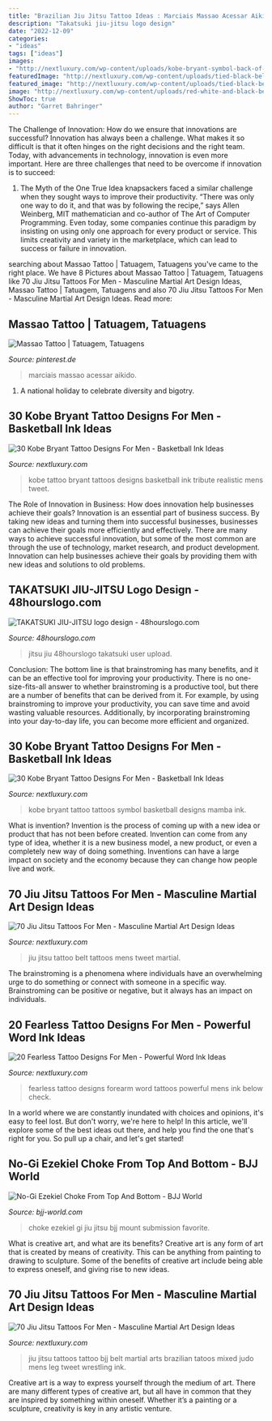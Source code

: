 ```yaml
---
title: "Brazilian Jiu Jitsu Tattoo Ideas : Marciais Massao Acessar Aikido"
description: "Takatsuki jiu-jitsu logo design"
date: "2022-12-09"
categories:
- "ideas"
tags: ["ideas"]
images:
- "http://nextluxury.com/wp-content/uploads/kobe-bryant-symbol-back-of-leg-tattoos-for-gentlemen.jpg"
featuredImage: "http://nextluxury.com/wp-content/uploads/tied-black-belt-mens-jiu-jitsu-legband-tattoo.jpg"
featured_image: "http://nextluxury.com/wp-content/uploads/tied-black-belt-mens-jiu-jitsu-legband-tattoo.jpg"
image: "http://nextluxury.com/wp-content/uploads/red-white-and-black-belt-male-jiu-jitsu-leg-tattoos.jpg"
ShowToc: true
author: "Garret Bahringer"
---
```



The Challenge of Innovation: How do we ensure that innovations are successful?
Innovation has always been a challenge. What makes it so difficult is that it often hinges on the right decisions and the right team. Today, with advancements in technology, innovation is even more important. Here are three challenges that need to be overcome if innovation is to succeed:
1. The Myth of the One True Idea
 knapsackers faced a similar challenge when they sought ways to improve their productivity. “There was only one way to do it, and that was by following the recipe,” says Allen Weinberg, MIT mathematician and co-author of The Art of Computer Programming. Even today, some companies continue this paradigm by insisting on using only one approach for every product or service. This limits creativity and variety in the marketplace, which can lead to success or failure in innovation.


	

		
searching about Massao Tattoo | Tatuagem, Tatuagens you've came to the right place. We have 8 Pictures about Massao Tattoo | Tatuagem, Tatuagens like 70 Jiu Jitsu Tattoos For Men - Masculine Martial Art Design Ideas, Massao Tattoo | Tatuagem, Tatuagens and also 70 Jiu Jitsu Tattoos For Men - Masculine Martial Art Design Ideas. Read more:
		
    
## Massao Tattoo | Tatuagem, Tatuagens

<img loading=lazy src="https://i.pinimg.com/1200x/c5/39/8d/c5398d938e6cb215d957c00c7cbc1bfd.jpg" onerror="this.onerror=null;this.src='https://tse2.mm.bing.net/th?id=OIP.s2dG-TgaHLCF_Nsh6U3OagHaJ4&amp;pid=15.1';" alt="Massao Tattoo | Tatuagem, Tatuagens">

_Source: pinterest.de_

>marciais massao acessar aikido. 

	

1. A national holiday to celebrate diversity and bigotry.

    
## 30 Kobe Bryant Tattoo Designs For Men - Basketball Ink Ideas

<img loading=lazy src="http://nextluxury.com/wp-content/uploads/watercolor-leg-kobe-bryant-mens-tattoo-designs.jpg" onerror="this.onerror=null;this.src='https://tse4.mm.bing.net/th?id=OIP.NSvMgErs_2sDK7LGqnd0kwHaHh&amp;pid=15.1';" alt="30 Kobe Bryant Tattoo Designs For Men - Basketball Ink Ideas">

_Source: nextluxury.com_

>kobe tattoo bryant tattoos designs basketball ink tribute realistic mens tweet. 

	

The Role of Innovation in Business: How does innovation help businesses achieve their goals?
Innovation is an essential part of business success. By taking new ideas and turning them into successful businesses, businesses can achieve their goals more efficiently and effectively. There are many ways to achieve successful innovation, but some of the most common are through the use of technology, market research, and product development. Innovation can help businesses achieve their goals by providing them with new ideas and solutions to old problems.

    
## TAKATSUKI JIU-JITSU Logo Design - 48hourslogo.com

<img loading=lazy src="https://www.48hourslogo.com/48hourslogo_data/2015/04/08/2015040814293920496.jpg" onerror="this.onerror=null;this.src='https://tse1.mm.bing.net/th?id=OIP.2dfD-ze_0UQss7OwDmjPqAHaGM&amp;pid=15.1';" alt="TAKATSUKI JIU-JITSU logo design - 48hourslogo.com">

_Source: 48hourslogo.com_

>jitsu jiu 48hourslogo takatsuki user upload. 

	

Conclusion: The bottom line is that brainstroming has many benefits, and it can be an effective tool for improving your productivity.
There is no one-size-fits-all answer to whether brainstroming is a productive tool, but there are a number of benefits that can be derived from it. For example, by using brainstroming to improve your productivity, you can save time and avoid wasting valuable resources. Additionally, by incorporating brainstroming into your day-to-day life, you can become more efficient and organized.

    
## 30 Kobe Bryant Tattoo Designs For Men - Basketball Ink Ideas

<img loading=lazy src="http://nextluxury.com/wp-content/uploads/kobe-bryant-symbol-back-of-leg-tattoos-for-gentlemen.jpg" onerror="this.onerror=null;this.src='https://tse3.mm.bing.net/th?id=OIP.5dqmi5m8ZQEZfM_YqwY2jgHaHa&amp;pid=15.1';" alt="30 Kobe Bryant Tattoo Designs For Men - Basketball Ink Ideas">

_Source: nextluxury.com_

>kobe bryant tattoo tattoos symbol basketball designs mamba ink. 

	

What is invention?
Invention is the process of coming up with a new idea or product that has not been before created. Invention can come from any type of idea, whether it is a new business model, a new product, or even a completely new way of doing something. Inventions can have a large impact on society and the economy because they can change how people live and work.

    
## 70 Jiu Jitsu Tattoos For Men - Masculine Martial Art Design Ideas

<img loading=lazy src="http://nextluxury.com/wp-content/uploads/tied-black-belt-mens-jiu-jitsu-legband-tattoo.jpg" onerror="this.onerror=null;this.src='https://tse1.mm.bing.net/th?id=OIP.qWKYTxeCo203xnOZTYY20gAAAA&amp;pid=15.1';" alt="70 Jiu Jitsu Tattoos For Men - Masculine Martial Art Design Ideas">

_Source: nextluxury.com_

>jiu jitsu tattoo belt tattoos mens tweet martial. 

	

The brainstroming is a phenomena where individuals have an overwhelming urge to do something or connect with someone in a specific way. Brainstroming can be positive or negative, but it always has an impact on individuals.

    
## 20 Fearless Tattoo Designs For Men - Powerful Word Ink Ideas

<img loading=lazy src="http://nextluxury.com/wp-content/uploads/amazing-mens-fearless-tattoo-designs-on-outer-forearm.jpg" onerror="this.onerror=null;this.src='https://tse2.mm.bing.net/th?id=OIP.Cur-zlHy6-JUqO4m2FT90gHaHa&amp;pid=15.1';" alt="20 Fearless Tattoo Designs For Men - Powerful Word Ink Ideas">

_Source: nextluxury.com_

>fearless tattoo designs forearm word tattoos powerful mens ink below check. 

	

In a world where we are constantly inundated with choices and opinions, it's easy to feel lost. But don't worry, we're here to help! In this article, we'll explore some of the best ideas out there, and help you find the one that's right for you. So pull up a chair, and let's get started!

    
## No-Gi Ezekiel Choke From Top And Bottom - BJJ World

<img loading=lazy src="https://bjj-world.com/wp-content/uploads/2018/09/Mike-Bidwell-Ezekiel-Choke-1.png" onerror="this.onerror=null;this.src='https://tse1.mm.bing.net/th?id=OIP.3rIYwhql3euo3jmQ-pJXBQAAAA&amp;pid=15.1';" alt="No-Gi Ezekiel Choke From Top And Bottom - BJJ World">

_Source: bjj-world.com_

>choke ezekiel gi jiu jitsu bjj mount submission favorite. 

	

What is creative art, and what are its benefits?
Creative art is any form of art that is created by means of creativity. This can be anything from painting to drawing to sculpture. Some of the benefits of creative art include being able to express oneself, and giving rise to new ideas.

    
## 70 Jiu Jitsu Tattoos For Men - Masculine Martial Art Design Ideas

<img loading=lazy src="http://nextluxury.com/wp-content/uploads/red-white-and-black-belt-male-jiu-jitsu-leg-tattoos.jpg" onerror="this.onerror=null;this.src='https://tse4.mm.bing.net/th?id=OIP.8sPVxea8VnuI0B7q5yhb_gHaHa&amp;pid=15.1';" alt="70 Jiu Jitsu Tattoos For Men - Masculine Martial Art Design Ideas">

_Source: nextluxury.com_

>jiu jitsu tattoos tattoo bjj belt martial arts brazilian tatoos mixed judo mens leg tweet wrestling ink. 

	

Creative art is a way to express yourself through the medium of art. There are many different types of creative art, but all have in common that they are inspired by something within oneself. Whether it’s a painting or a sculpture, creativity is key in any artistic venture.

